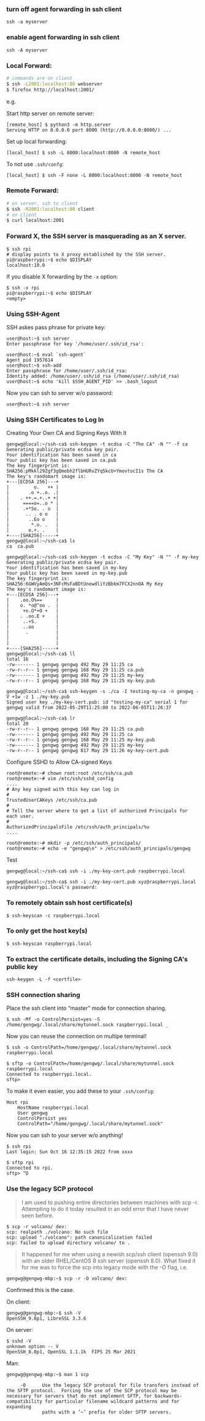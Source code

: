 ### turn off agent forwarding in ssh client

```
ssh -a myserver
```

### enable agent forwarding in ssh client

```
ssh -A myserver
```

### Local Forward:

```sh
# commands are on client
$ ssh -L2001:localhost:80 webserver
$ firefox http://localhost:2001/
```

e.g. 

Start http server on remote server:

```
[remote_host] $ python3 -m http.server
Serving HTTP on 0.0.0.0 port 8000 (http://0.0.0.0:8000/) ...
```

Set up local forwarding:

```
[local_host] $ ssh -L 8000:localhost:8000 -N remote_host
```

To not use `.ssh/confg`:

```
[local_host] $ ssh -F none -L 8000:localhost:8000 -N remote_host
```

### Remote Forward:

```sh
# on server, ssh to client
$ ssh -R2001:localhost:80 client
# on client
$ curl localhost:2001
```

### Forward X, the SSH server is masquerading as an X server.

```
$ ssh rpi
# display points to X proxy established by the SSH server.
pi@raspberrypi:~$ echo $DISPLAY
localhost:10.0
```
If you disable X forwarding by the `-x` option:

```
$ ssh -x rpi
pi@raspberrypi:~$ echo $DISPLAY
<empty>
```

### Using SSH-Agent

SSH askes pass phrase for private key:

```
user@host:~$ ssh server
Enter passphrase for key '/home/user/.ssh/id_rsa':
```

```
user@host:~$ eval `ssh-agent`
Agent pid 1957614
user@host:~$ ssh-add
Enter passphrase for /home/user/.ssh/id_rsa:
Identity added: /home/user/.ssh/id_rsa (/home/user/.ssh/id_rsa)
user@host:~$ echo 'kill $SSH_AGENT_PID' >> .bash_logout
```

Now you can ssh to server w/o password:

```
user@host:~$ ssh server
```

### Using SSH Certificates to Log In

Creating Your Own CA and Signing Keys With It

```
gengwg@local:~/ssh-ca$ ssh-keygen -t ecdsa -C "The CA" -N "" -f ca
Generating public/private ecdsa key pair.
Your identification has been saved in ca
Your public key has been saved in ca.pub
The key fingerprint is:
SHA256:pMkkl29Zgf3gQmobh2flbHURvZYq5kcU+YmovtocI1s The CA
The key's randomart image is:
+---[ECDSA 256]---+
|         o.   ++ |
|       .o +..o. .|
|    . ++.=.+..+ +|
|     ====o=..o * |
|     .+*So. . o  |
|      .. . o o   |
|       ..Eo o    |
|        *.o. .   |
|       o.+. .    |
+----[SHA256]-----+
gengwg@local:~/ssh-ca$ ls
ca  ca.pub

gengwg@local:~/ssh-ca$ ssh-keygen -t ecdsa -C "My Key" -N "" -f my-key
Generating public/private ecdsa key pair.
Your identification has been saved in my-key
Your public key has been saved in my-key.pub
The key fingerprint is:
SHA256:6GWVyAmQs+3NFcMsFaBDtUnewdliYzBbkm7FCX2nnOA My Key
The key's randomart image is:
+---[ECDSA 256]---+
|    .oo.O%==     |
|    o. *o@^oo .  |
|     +o.O*+O +   |
|    . .oo.E +    |
|     ..+S.       |
|     ..oo        |
|      .          |
|                 |
|                 |
+----[SHA256]-----+
gengwg@local:~/ssh-ca$ ll
total 16
-rw------- 1 gengwg gengwg 492 May 29 11:25 ca
-rw-r--r-- 1 gengwg gengwg 168 May 29 11:25 ca.pub
-rw------- 1 gengwg gengwg 492 May 29 11:25 my-key
-rw-r--r-- 1 gengwg gengwg 168 May 29 11:25 my-key.pub

gengwg@local:~/ssh-ca$ ssh-keygen -s ./ca -I testing-my-ca -n gengwg -V +1w -z 1 ./my-key.pub
Signed user key ./my-key-cert.pub: id "testing-my-ca" serial 1 for gengwg valid from 2022-05-29T11:25:00 to 2022-06-05T11:26:37

gengwg@local:~/ssh-ca$ lr
total 20
-rw-r--r-- 1 gengwg gengwg 168 May 29 11:25 ca.pub
-rw------- 1 gengwg gengwg 492 May 29 11:25 ca
-rw-r--r-- 1 gengwg gengwg 168 May 29 11:25 my-key.pub
-rw------- 1 gengwg gengwg 492 May 29 11:25 my-key
-rw-r--r-- 1 gengwg gengwg 817 May 29 11:26 my-key-cert.pub
```

Configure SSHD to Allow CA-signed Keys

```
root@remote:~# chown root:root /etc/ssh/ca.pub
root@remote:~# vim /etc/ssh/sshd_config
....
# Any key signed with this key can log in
#
TrustedUserCAKeys /etc/ssh/ca.pub
#
# Tell the server where to get a list of authorized Principals for each user.
#
AuthorizedPrincipalsFile /etc/ssh/auth_principals/%u
....

root@remote:~# mkdir -p /etc/ssh/auth_principals/
root@remote:~# echo -e "gengwg\n" > /etc/ssh/auth_principals/gengwg
```

Test

```
gengwg@local:~/ssh-ca$ ssh -i ./my-key-cert.pub raspberrypi.local

gengwg@local:~/ssh-ca$ ssh -i ./my-key-cert.pub xyz@raspberrypi.local
xyz@raspberrypi.local's password:
```

### To remotely obtain ssh host certificate(s)

```
$ ssh-keyscan -c raspberrypi.local
```

### To only get the host key(s)

```
$ ssh-keyscan raspberrypi.local
```

### To extract the certificate details, including the Signing CA's public key

```
ssh-keygen -L -f <certfile>
```


### SSH connection sharing

Place the ssh client into “master” mode for connection sharing.

```
$ ssh -Mf -o ControlPersist=yes -S /home/gengwg/.local/share/mytunnel.sock raspberrypi.local _
```

Now you can reuse the connection on multipe terminal!

```
$ ssh -o ControlPath=/home/gengwg/.local/share/mytunnel.sock raspberrypi.local

$ sftp -o ControlPath=/home/gengwg/.local/share/mytunnel.sock raspberrypi.local
Connected to raspberrypi.local.
sftp>
```

To make it even easier, you add these to your `.ssh/config`:

```
Host rpi
    HostName raspberrypi.local
    User gengwg
    ControlPersist yes
    ControlPath="/home/gengwg/.local/share/mytunnel.sock"
```

Now you can ssh to your server w/o anything!

```
$ ssh rpi
Last login: Sun Oct 16 12:35:15 2022 from xxxx

$ sftp rpi
Connected to rpi.
sftp> ^D
```

### Use the legacy SCP protocol

> I am used to pushing entire directories between machines with scp -r. Attempting to do it today resulted in an odd error that I have never seen before.

```
$ scp -r volcano/ dev:
scp: realpath ./volcano: No such file
scp: upload "./volcano": path canonicalization failed
scp: failed to upload directory volcano/ to .
```

> It happened for me when using a newish scp/ssh client (openssh 9.0) with an older RHEL/CentOS 8 ssh server (openssh 8.0).
> What fixed it for me was to force the scp into legacy mode with the -O flag, i.e.

```
gengwg@gengwg-mbp:~$ scp -r -O volcano/ dev:
```

Confirmed this is the case.

On client:

```
gengwg@gengwg-mbp:~$ ssh -V
OpenSSH_9.0p1, LibreSSL 3.3.6
```

On server:

```
$ sshd -V
unknown option -- V
OpenSSH_8.0p1, OpenSSL 1.1.1k  FIPS 25 Mar 2021
```

Man:

```
gengwg@gengwg-mbp:~$ man 1 scp

     -O      Use the legacy SCP protocol for file transfers instead of the SFTP protocol.  Forcing the use of the SCP protocol may be necessary for servers that do not implement SFTP, for backwards-compatibility for particular filename wildcard patterns and for expanding
             paths with a ‘~’ prefix for older SFTP servers.
```
